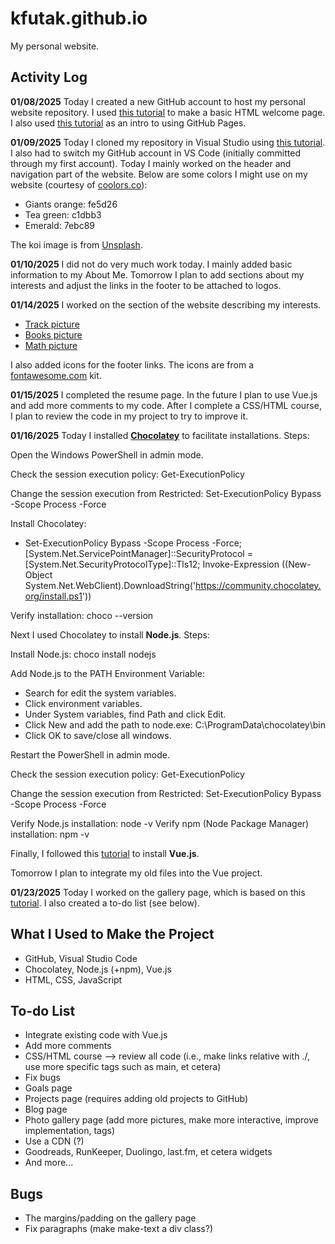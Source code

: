 # kfutak.github.io
My personal website.
## Activity Log
**01/08/2025** Today I created a new GitHub account to host my personal website repository. I used [this tutorial](https://pittcs.wiki/skills/personal-website/) to make a basic HTML welcome page. I also used [this tutorial](https://docs.github.com/en/pages/quickstart) as an intro to using GitHub Pages.

**01/09/2025** Today I cloned my repository in Visual Studio using [this tutorial](https://code.visualstudio.com/docs/sourcecontrol/intro-to-git). I also had to switch my GitHub account in VS Code (initially committed through my first account). Today I mainly worked on the header and navigation part of the website. 
Below are some colors I might use on my website (courtesy of [coolors.co](https://coolors.co/fe5d26-c1dbb3-7ebc89)):
- Giants orange: fe5d26
- Tea green: c1dbb3
- Emerald: 7ebc89

The koi image is from [Unsplash](https://unsplash.com/photos/a-group-of-koi-fish-swimming-in-a-pond-A9oltO66FY8).

**01/10/2025** I did not do very much work today. I mainly added basic information to my About Me. Tomorrow I plan to add sections about my interests and adjust the links in the footer to be attached to logos.

**01/14/2025** I worked on the section of the website describing my interests. 
- [Track picture](https://unsplash.com/photos/low-angle-photography-of-track-field-TEYrLTKKMSg)
- [Books picture](https://unsplash.com/photos/assorted-title-of-books-piled-in-the-shelves-NIJuEQw0RKg)
- [Math picture](https://unsplash.com/photos/a-close-up-of-a-piece-of-paper-with-writing-on-it-dvMJR9-Drbs)

I also added icons for the footer links. The icons are from a [fontawesome.com](https://fontawesome.com/) kit.

**01/15/2025** I completed the resume page. In the future I plan to use Vue.js and add more comments to my code. After I complete a CSS/HTML course, I plan to review the code in my project to try to improve it.

**01/16/2025** Today I installed **[Chocolatey](https://chocolatey.org/)** to facilitate installations. Steps:

Open the Windows PowerShell in admin mode.

Check the session execution policy: Get-ExecutionPolicy

Change the session execution from Restricted: Set-ExecutionPolicy Bypass -Scope Process -Force

Install Chocolatey:
- Set-ExecutionPolicy Bypass -Scope Process -Force; [System.Net.ServicePointManager]::SecurityProtocol = [System.Net.SecurityProtocolType]::Tls12; Invoke-Expression ((New-Object System.Net.WebClient).DownloadString('https://community.chocolatey.org/install.ps1'))

Verify installation: choco --version

Next I used Chocolatey to install **Node.js**. Steps:

Install Node.js: choco install nodejs

Add Node.js to the PATH Environment Variable: 
- Search for edit the system variables.
- Click environment variables.
- Under System variables, find Path and click Edit.
- Click New and add the path to node.exe: C:\ProgramData\chocolatey\bin 
- Click OK to save/close all windows.

Restart the PowerShell in admin mode.

Check the session execution policy: Get-ExecutionPolicy

Change the session execution from Restricted: Set-ExecutionPolicy Bypass -Scope Process -Force

Verify Node.js installation: node -v
Verify npm (Node Package Manager) installation: npm -v

Finally, I followed this [tutorial](https://vuejs.org/guide/quick-start.html) to install **Vue.js**.

Tomorrow I plan to integrate my old files into the Vue project.

**01/23/2025** Today I worked on the gallery page, which is based on this [tutorial](https://www.youtube.com/watch?v=uu0lOX6Ot3s&ab_channel=BroCode). I also created a to-do list (see below). 

## What I Used to Make the Project
- GitHub, Visual Studio Code
- Chocolatey, Node.js (+npm), Vue.js
- HTML, CSS, JavaScript

## To-do List
- Integrate existing code with Vue.js
- Add more comments
- CSS/HTML course --> review all code (i.e., make links relative with ./, use more specific tags such as main, et cetera)
- Fix bugs
- Goals page
- Projects page (requires adding old projects to GitHub)
- Blog page
- Photo gallery page (add more pictures, make more interactive, improve implementation, tags)
- Use a CDN (?)
- Goodreads, RunKeeper, Duolingo, last.fm, et cetera widgets
- And more...


## Bugs
- The margins/padding on the gallery page
- Fix paragraphs (make make-text a div class?)
